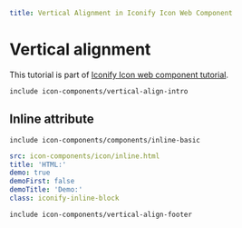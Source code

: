 ```yaml
title: Vertical Alignment in Iconify Icon Web Component
```

# Vertical alignment

This tutorial is part of [Iconify Icon web component tutorial](./index.md).

`include icon-components/vertical-align-intro`

## Inline attribute

`include icon-components/components/inline-basic`

```yaml
src: icon-components/icon/inline.html
title: 'HTML:'
demo: true
demoFirst: false
demoTitle: 'Demo:'
class: iconify-inline-block
```

`include icon-components/vertical-align-footer`
